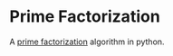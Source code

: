 # Prime Factorization
A [prime factorization][1] algorithm in python.

[1]: https://www.mathsisfun.com/prime-factorization.html

